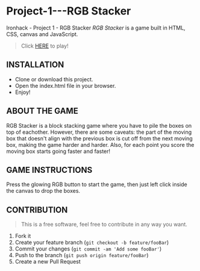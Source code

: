 # Project-1---RGB Stacker

Ironhack - Project 1 - RGB Stacker
_RGB Stacker_ is a game built in HTML, CSS, canvas and JavaScript.

> Click [HERE](link/) to play!

## INSTALLATION

- Clone or download this project.
- Open the index.html file in your browser.
- Enjoy!

## ABOUT THE GAME

RGB Stacker is a block stacking game where you have to pile the boxes on top of eachother. However, there are some caveats: the part of the moving box that doesn't align with the previous box is cut off from the next moving box, making the game harder and harder. Also, for each point you score the moving box starts going faster and faster!

## GAME INSTRUCTIONS

Press the glowing RGB button to start the game, then just left click inside the canvas to drop the boxes.

## CONTRIBUTION

> This is a free software, feel free to contribute in any way you want.

1. Fork it
2. Create your feature branch (`git checkout -b feature/fooBar`)
3. Commit your changes (`git commit -am 'Add some fooBar'`)
4. Push to the branch (`git push origin feature/fooBar`)
5. Create a new Pull Request
